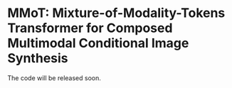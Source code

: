 # MMoT: Mixture-of-Modality-Tokens Transformer for Composed Multimodal Conditional Image Synthesis
The code will be released soon.

